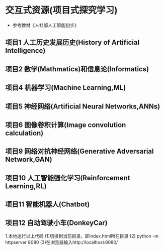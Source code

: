 # 交互式资源(项目式探究学习)
- 参考教材《人社部人工智能初步》
## 项目1 人工历史发展历史(History of Artificial Intelligence)
## 项目2 数学(Mathmatics)和信息论(Informatics)
## 项目4 机器学习(Machine Learning,ML)
## 项目5 神经网络(Artificial Neural Networks,ANNs)
## 项目6 图像卷积计算(Image convolution calculation)
## 项目9 网络对抗神经网络(Generative Adversarial Network,GAN)
## 项目10 人工智能强化学习(Reinforcement Learning,RL)
## 项目11 智能机器人(Chatbot)
## 项目12 自动驾驶小车(DonkeyCar)

1.本地运行以上代码
(1)切换到当前目录，即index.html所在目录
(2) python -m httpserver 8080
(3)在浏览器输入http://localhost:8080/

